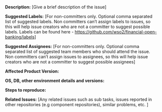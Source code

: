 **Description:**
[Give a brief description of the issue]

**Suggested Labels:**
[For non-committers only. Optional comma separated list of suggested labels. Non committers can’t assign labels to 
issues, so this will help issue creators who are not a committer to suggest possible labels. Labels can be found 
here - https://github.com/wso2/financial-open-banking/labels]

**Suggested Assignees:**
[For non-committers only. Optional comma separated list of suggested team members who should attend the issue. Non committers can’t assign issues to assignees, so this will help issue creators who are not a committer to suggest possible assignees]

**Affected Product Version:**

**OS, DB, other environment details and versions:**

**Steps to reproduce:**


**Related Issues:**
[Any related issues such as sub tasks, issues reported in other repositories (e.g component repositories), similar problems, etc. ]
